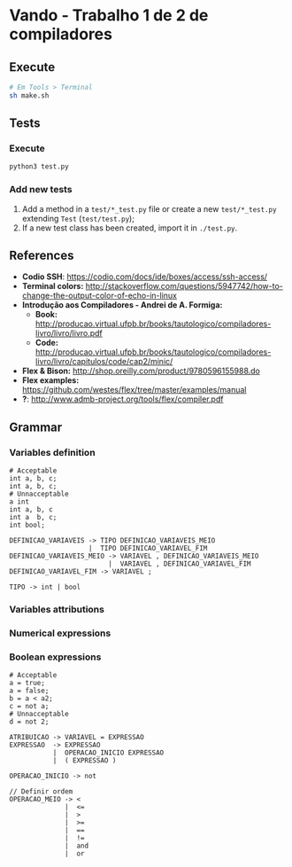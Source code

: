 # Vando - Trabalho 1 de 2 de compiladores

## Execute

```bash
# Em Tools > Terminal
sh make.sh
```

## Tests

### Execute

```bash
python3 test.py
```

### Add new tests

1. Add a method in a `test/*_test.py` file or create a new `test/*_test.py` extending `Test` (`test/test.py`);
2. If a new test class has been created, import it in `./test.py`.

## References
 * **Codio SSH**: https://codio.com/docs/ide/boxes/access/ssh-access/
 * **Terminal colors:** http://stackoverflow.com/questions/5947742/how-to-change-the-output-color-of-echo-in-linux
 * **Introdução aos Compiladores - Andrei de A. Formiga:**
   * **Book:** http://producao.virtual.ufpb.br/books/tautologico/compiladores-livro/livro/livro.pdf
   * **Code:** http://producao.virtual.ufpb.br/books/tautologico/compiladores-livro/livro/capitulos/code/cap2/minic/
 * **Flex & Bison:** http://shop.oreilly.com/product/9780596155988.do
 * **Flex examples:** https://github.com/westes/flex/tree/master/examples/manual
 * **?**: http://www.admb-project.org/tools/flex/compiler.pdf

## Grammar

### Variables definition

```
# Acceptable
int a, b, c;
int a, b, c;
# Unnacceptable
a int
int a, b, c
int a  b, c;
int bool;
```

```
DEFINICAO_VARIAVEIS -> TIPO DEFINICAO_VARIAVEIS_MEIO
                    |  TIPO DEFINICAO_VARIAVEL_FIM
DEFINICAO_VARIAVEIS_MEIO -> VARIAVEL , DEFINICAO_VARIAVEIS_MEIO
                         |  VARIAVEL , DEFINICAO_VARIAVEL_FIM
DEFINICAO_VARIAVEL_FIM -> VARIAVEL ;

TIPO -> int | bool
```

### Variables attributions

### Numerical expressions

### Boolean expressions

```
# Acceptable
a = true;
a = false;
b = a < a2;
c = not a;
# Unnacceptable
d = not 2;
```

```
ATRIBUICAO -> VARIAVEL = EXPRESSAO
EXPRESSAO  -> EXPRESSAO
           |  OPERACAO_INICIO EXPRESSAO
           |  ( EXPRESSAO )

OPERACAO_INICIO -> not

// Definir ordem
OPERACAO_MEIO -> <
              |  <=
              |  >
              |  >=
              |  ==
              |  !=
              |  and
              |  or
```

